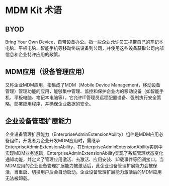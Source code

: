 # MDM Kit 术语
<!--Kit: MDM Kit-->
<!--Subsystem: Customization-->
<!--Owner: @huanleima-->
<!--Designer: @liuzuming-->
<!--Tester: @lpw_work-->
<!--Adviser: @Brilliantry_Rui-->


## BYOD
Bring Your Own Device，自带设备办公。指一些企业允许员工携带自己的笔记本电脑、平板电脑、智能手机等移动终端设备到公司，并使用这些设备获取公司内部信息和企业特许应用的政策。

## MDM应用（设备管理应用）
又称企业MDM应用，指集成了MDM（Mobile Device Management，移动设备管理）管理功能的应用，能够集中管理、监控和保护企业内的移动设备（如智能手机、平板电脑、笔记本电脑等）。它允许IT管理员远程配置设备、强制执行安全策略、部署应用程序，并确保企业数据的安全。

## 企业设备管理扩展能力
企业设备管理扩展能力（EnterpriseAdminExtensionAbility）组件是MDM应用必备组件。开发者为企业开发MDM应用时，需继承EnterpriseAdminExtensionAbility，在EnterpriseAdminExtensionAbility实例中实现MDM业务逻辑，EnterpriseAdminExtensionAbility实现了系统管理状态变化通知功能，并定义了管理应用激活、去激活、应用安装、卸载事件等回调接口。当MDM应用的企业设备管理扩展能力被激活后，此企业设备管理扩展能力会被保活，当重启、切换用户后会自动启动。企业设备管理扩展能力激活后的MDM应用无法被卸载。

